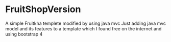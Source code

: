 # FruitShopVersion
A simple Fruitkha templete modified by using java mvc
Just adding java mvc model and its features to a template which I found free on the internet and using bootstrap 4
